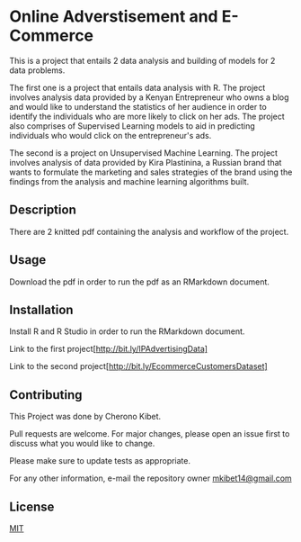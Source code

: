 # Online Adverstisement and E-Commerce

This is a project that entails 2 data analysis and building of models for 2 data problems.

The first one is a project that entails data analysis with R. The project involves analysis data provided by a Kenyan Entrepreneur who owns a blog and would like to understand the statistics of her audience in order to identify the individuals who are more likely to click on her ads. The project also comprises of Supervised Learning models to aid in predicting individuals who would click on the entrepreneur's ads.

The second is a project on Unsupervised Machine Learning. The project involves analysis of data provided by Kira Plastinina, a Russian brand that wants to formulate the marketing and sales strategies of the brand using the findings from the analysis and machine learning algorithms built.  

## Description
There are 2 knitted pdf containing the analysis and workflow of the project.

## Usage
Download the pdf in order to run the pdf as an RMarkdown document.

## Installation
Install R and R Studio in order to run the RMarkdown document.

Link to the first project[http://bit.ly/IPAdvertisingData]

Link to the second project[http://bit.ly/EcommerceCustomersDataset]

## Contributing
This Project was done by Cherono Kibet.

Pull requests are welcome. For major changes, please open an issue first to discuss what you would like to change.

Please make sure to update tests as appropriate.

For any other information, e-mail the repository owner mkibet14@gmail.com

## License
[MIT](https://choosealicense.com/licenses/mit/)
